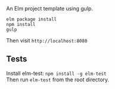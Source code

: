 
An Elm project template using gulp.  

```
elm package install
npm install
gulp
```

Then visit `http://localhost:8080`


Tests
-----
Install elm-test: `npm install -g elm-test`  
Then run `elm-test` from the root directory.  
